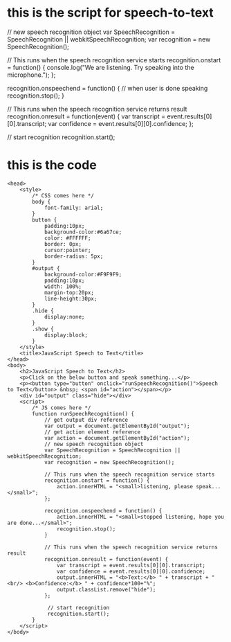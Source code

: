 # this is the script for speech-to-text

// new speech recognition object
var SpeechRecognition = SpeechRecognition || webkitSpeechRecognition;
var recognition = new SpeechRecognition();
            
// This runs when the speech recognition service starts
recognition.onstart = function() {
    console.log("We are listening. Try speaking into the microphone.");
};

recognition.onspeechend = function() {
    // when user is done speaking
    recognition.stop();
}
              
// This runs when the speech recognition service returns result
recognition.onresult = function(event) {
    var transcript = event.results[0][0].transcript;
    var confidence = event.results[0][0].confidence;
};
              
// start recognition
recognition.start();

# this is the code

<!doctype html>
	<head>
		<style>
			/* CSS comes here */
			body {
			    font-family: arial;
			}
			button {
			    padding:10px;
			    background-color:#6a67ce;
			    color: #FFFFFF;
			    border: 0px;
			    cursor:pointer;
			    border-radius: 5px;
			}
			#output {
			    background-color:#F9F9F9;
			    padding:10px;
			    width: 100%;
			    margin-top:20px;
			    line-height:30px;
			}
			.hide {
			    display:none;
			}
			.show {
			    display:block;
			}
		</style>
		<title>JavaScript Speech to Text</title>
	</head>
	<body>
		<h2>JavaScript Speech to Text</h2>
        <p>Click on the below button and speak something...</p>
        <p><button type="button" onclick="runSpeechRecognition()">Speech to Text</button> &nbsp; <span id="action"></span></p>
        <div id="output" class="hide"></div>
		<script>
			/* JS comes here */
		    function runSpeechRecognition() {
		        // get output div reference
		        var output = document.getElementById("output");
		        // get action element reference
		        var action = document.getElementById("action");
                // new speech recognition object
                var SpeechRecognition = SpeechRecognition || webkitSpeechRecognition;
                var recognition = new SpeechRecognition();
            
                // This runs when the speech recognition service starts
                recognition.onstart = function() {
                    action.innerHTML = "<small>listening, please speak...</small>";
                };
                
                recognition.onspeechend = function() {
                    action.innerHTML = "<small>stopped listening, hope you are done...</small>";
                    recognition.stop();
                }
              
                // This runs when the speech recognition service returns result
                recognition.onresult = function(event) {
                    var transcript = event.results[0][0].transcript;
                    var confidence = event.results[0][0].confidence;
                    output.innerHTML = "<b>Text:</b> " + transcript + "<br/> <b>Confidence:</b> " + confidence*100+"%";
                    output.classList.remove("hide");
                };
              
                 // start recognition
                 recognition.start();
	        }
		</script>
	</body>
</html>
